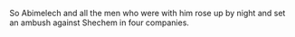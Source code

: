 So Abimelech and all the men who were with him rose up by night and set an ambush against Shechem in four companies.
